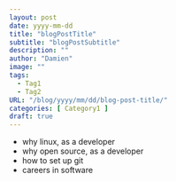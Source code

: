```yaml
---
layout: post
date: yyyy-mm-dd
title: "blogPostTitle"
subtitle: "blogPostSubtitle"
description: ""
author: "Damien"
image: ""
tags:
  - Tag1
  - Tag2
URL: "/blog/yyyy/mm/dd/blog-post-title/"
categories: [ Category1 ]
draft: true
---
```


- why linux, as a developer
- why open source, as a developer
- how to set up git
- careers in software